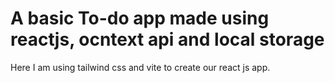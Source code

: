 # A basic To-do app made using reactjs, ocntext api and local storage

Here I am using tailwind css and vite to create our react js app. 
